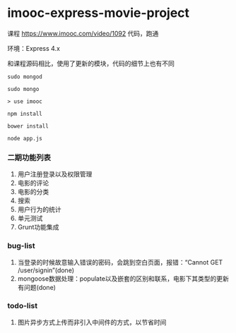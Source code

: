 # imooc-express-movie-project
课程 https://www.imooc.com/video/1092 代码，跑通

环境：Express 4.x

和课程源码相比，使用了更新的模块，代码的细节上也有不同

```
sudo mongod

```

```
sudo mongo

> use imooc
```


```
npm install

bower install

node app.js

```


### 二期功能列表

1. 用户注册登录以及权限管理
2. 电影的评论
3. 电影的分类
4. 搜索
5. 用户行为的统计
6. 单元测试
7. Grunt功能集成


### bug-list
1. 当登录的时候故意输入错误的密码，会跳到空白页面，报错：“Cannot GET /user/signin”(done)
2. mongoose数据处理：populate以及嵌套的区别和联系，电影下其类型的更新有问题(done)

### todo-list
1. 图片异步方式上传而非引入中间件的方式，以节省时间

